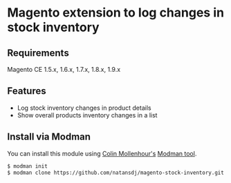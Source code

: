# Magento extension to log changes in stock inventory

Requirements
------------

Magento CE 1.5.x, 1.6.x, 1.7.x, 1.8.x, 1.9.x

Features
----------------

- Log stock inventory changes in product details
- Show overall products inventory changes in a list

Install via Modman
----------------

You can install this module using [Colin Mollenhour's](https://github.com/colinmollenhour) [Modman tool](https://github.com/colinmollenhour/modman).

```bash
$ modman init
$ modman clone https://github.com/natansdj/magento-stock-inventory.git
```

